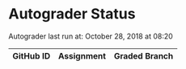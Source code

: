 # Autograder Status
Autograder last run at: October 28, 2018 at 08:20

| GitHub ID | Assignment | Graded Branch |
|-----------|------------|---------------|
